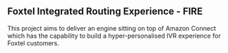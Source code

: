 
## Foxtel Integrated Routing Experience - FIRE

This project aims to deliver an engine sitting on top of Amazon Connect 
which has the capability to build a hyper-personalised IVR experience for Foxtel customers.

